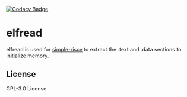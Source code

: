 [![Codacy Badge](https://app.codacy.com/project/badge/Grade/7227118927aa4c38a86f9138b529d1ea)](https://www.codacy.com/manual/kuopinghsu/elfread?utm_source=github.com&amp;utm_medium=referral&amp;utm_content=kuopinghsu/elfread&amp;utm_campaign=Badge_Grade)

# elfread
elfread is used for <A Href="https://github.com/kuopinghsu/simple-riscv">simple-riscv</A> to extract the .text and .data sections to initialize memory.

## License
GPL-3.0 License

